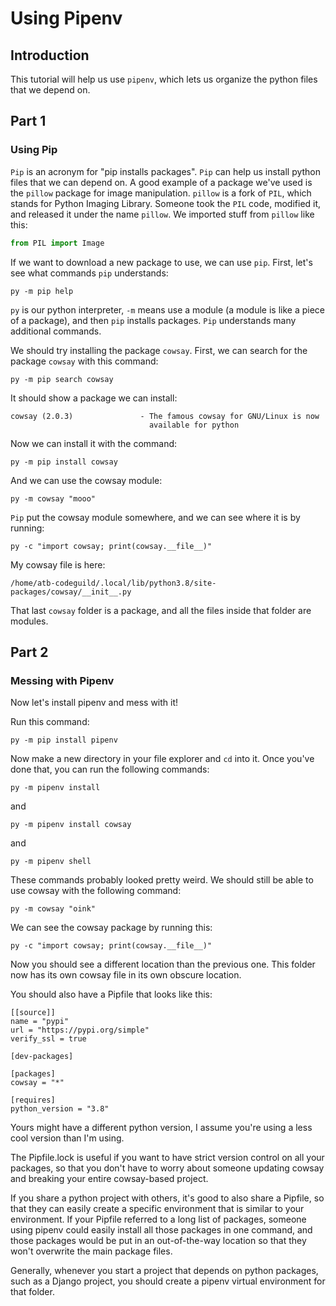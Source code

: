 [//]: # (
    TODO:
)

# Using Pipenv

## Introduction

This tutorial will help us use `pipenv`, which lets us organize the python files that we depend on.

## Part 1
### Using Pip

`Pip` is an acronym for "pip installs packages". `Pip` can help us install python files that we can depend on. A good example of a package we've used is the `pillow` package for image manipulation. `pillow` is a fork of `PIL`, which stands for Python Imaging Library. Someone took the `PIL` code, modified it, and released it under the name `pillow`. We imported stuff from `pillow` like this:

```python
from PIL import Image
```

If we want to download a new package to use, we can use `pip`. First, let's see what commands `pip` understands:

```
py -m pip help
```

`py` is our python interpreter, `-m` means use a module (a module is like a piece of a package), and then `pip` installs packages. `Pip` understands many additional commands.

We should try installing the package `cowsay`. First, we can search for the package `cowsay` with this command:

```
py -m pip search cowsay
```

It should show a package we can install:
```
cowsay (2.0.3)               - The famous cowsay for GNU/Linux is now
                               available for python
```

Now we can install it with the command:
```
py -m pip install cowsay
```

And we can use the cowsay module:
```
py -m cowsay "mooo"
```

`Pip` put the cowsay module somewhere, and we can see where it is by running:

```
py -c "import cowsay; print(cowsay.__file__)"
```

My cowsay file is here:

```
/home/atb-codeguild/.local/lib/python3.8/site-packages/cowsay/__init__.py
```

That last `cowsay` folder is a package, and all the files inside that folder are modules.

## Part 2
### Messing with Pipenv

Now let's install pipenv and mess with it!

Run this command:

```
py -m pip install pipenv
```

Now make a new directory in your file explorer and `cd` into it. Once you've done that, you can run the following commands:

```py -m pipenv install```

and

```py -m pipenv install cowsay```

and

```py -m pipenv shell```

These commands probably looked pretty weird. We should still be able to use cowsay with the following command:
```
py -m cowsay "oink"
```

We can see the cowsay package by running this:

```
py -c "import cowsay; print(cowsay.__file__)"
```
Now you should see a different location than the previous one. This folder now has its own cowsay file in its own obscure location.

You should also have a Pipfile that looks like this:


```pipfile
[[source]]
name = "pypi"
url = "https://pypi.org/simple"
verify_ssl = true

[dev-packages]

[packages]
cowsay = "*"

[requires]
python_version = "3.8"
```

Yours might have a different python version, I assume you're using a less cool version than I'm using.

The Pipfile.lock is useful if you want to have strict version control on all your packages, so that you don't have to worry about someone updating cowsay and breaking your entire cowsay-based project.

If you share a python project with others, it's good to also share a Pipfile, so that they can easily create a specific environment that is similar to your environment. If your Pipfile referred to a long list of packages, someone using pipenv could easily install all those packages in one command, and those packages would be put in an out-of-the-way location so that they won't overwrite the main package files.

Generally, whenever you start a project that depends on python packages, such as a Django project, you should create a pipenv virtual environment for that folder.
